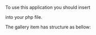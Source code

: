 To use this application you should insert
<?php include "Engine/Views/GalleryView.php"; $_gv_ = new GalleryView(); ?>
into your php file.

The gallery item has structure as bellow:
<div class="gallery-item">
    <div class="image" style="background-image: url('/* ITEM IMG PATH */');">
    </div>
    <div class="name">
        <!-- ITEM NAME -->
    </div>
    <div class="description">
        <!-- ITEM DESCRIPTION -->
    </div>
</div>